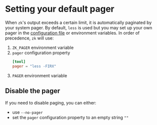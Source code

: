 # Setting your default pager

When `zk`'s output exceeds a certain limit, it is automatically paginated by your system pager. By default, `less` is used but you may set up your own pager in the [configuration file](config.md) or environment variables. In order of precedence, `zk` will use:

1. `ZK_PAGER` environment variable
2. `pager` configuration property
    ```toml
    [tool]
    pager = "less -FIRX"
    ```
3. `PAGER` environment variable

## Disable the pager

If you need to disable paging, you can either:

* use `--no-pager`
* set the `pager` configuration property to an empty string `""`
